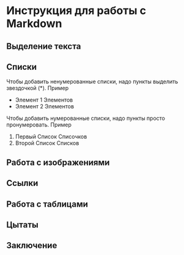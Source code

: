 # Инструкция для работы с Markdown

## Выделение текста

## Списки

Чтобы добавить ненумерованные списки, надо пункты выделить звездочкой (*). Пример
* Элемент 1 Элементов
* Элемент 2 Элементов

Чтобы добавить нумерованные списки, надо пункты просто пронумеровать. Пример
1. Первый Список Списочков
2. Второй Список Списков

## Работа с изображениями

## Ссылки

## Работа с таблицами

## Цытаты

## Заключение